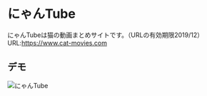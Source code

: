 # にゃんTube

にゃんTubeは猫の動画まとめサイトです。（URLの有効期限2019/12）
URL:https://www.cat-movies.com

## デモ
![にゃんTube](https://github.com/riku3/cat-movies/blob/master/%E3%81%AB%E3%82%83%E3%82%93Tube_demo.png)

